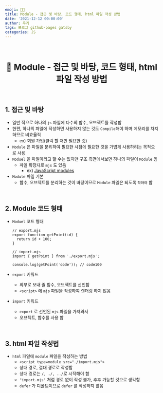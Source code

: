 ```yaml
---
emoji: 👨‍💻
title: Module - 접근 및 바탕, 코드 형태, html 파일 작성 방법
date: '2021-12-12 00:00:00'
author: 우기
tags: 블로그 github-pages gatsby
categories: JS
---
```


<br>

<h1 align="center">
  👋  Module - 접근 및 바탕, 코드 형태, html 파일 작성 방법
</h1>

<br>

## 1. 접근 및 바탕

- 일반 적으로 하나의 `js` 파일에 다수의 함수, 오브젝트를 작성함
- 한편, 하나의 파일에 작성하면 사용하지 않는 것도 `Compile`해야 하며 메모리를 차지하므로 비효율적
  - ex) 회원 가입(클릭 할 때만 필요한 것)
- `Module` 은 파일을 분리하여 필요한 시점에 필요한 것을 가볍게 사용하려는 목적으로 사용
- `Moduel` 을 파일이라고 할 수는 없지만 구조 측면에서보면 하나의 파일이 `Module` 임
  - 파일 확장자로 `mjs` 도 있음
    - ex) [JavaScript modules](https://v8.dev/features/modules#mjs)
- `Module` 파일 기본
  - 함수, 오브젝트를 분리하는 것이 바탕이므로 `Module` 파일은 되도록 `작아야` 함

<br>

## 2. Module 코드 형태

- `Moduel` 코드 형태

  ```tsx
  // export.mjs
  export function getPoint(id) {
    return id + 100;
  }

  // import.mjs
  import { getPoint } from './export.mjs';

  console.log(getPoint('code')); // code100
  ```

- `export` 키워드
  - 외부로 보내 줄 함수, 오브젝트를 선언함
  - `<script>` 에 `mjs` 파일을 작성하여 랜더링 하지 않음
- `import` 키워드
  - `export` 로 선언된 `mjs` 파일을 가져와서
  - 오브젝트, 함수를 사용 함

<br>

## 3. html 파일 작성법

- `html` 파일에 `module` 파일을 작성하는 방법
  - `<script type=module src="./import.mjs">`
  - 상대 경로, 절대 경로로 작성함
  - 상대 경로는 `/, ./, ../`로 시작해야 함
  - `"import.mjs"` 처럼 경로 없이 작성 불가, 추후 가능할 것으로 생각함
  - `defer` 가 디폴트이므로 `defer` 를 작성하지 않음

```toc

```
